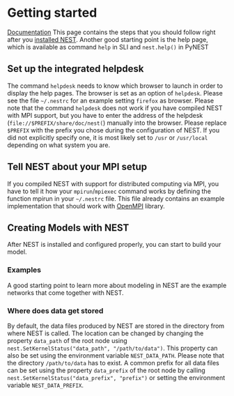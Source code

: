 # Getting started

[Documentation](documentation.md)
This page contains the steps that you should follow right after you
[installed NEST](installation.md). Another good
starting point is the help page, which is available as command `help` in SLI and
`nest.help()` in PyNEST

## Set up the integrated helpdesk

The command `helpdesk` needs to know which browser to launch in order to display
the help pages. The browser is set as an option of `helpdesk`. Please see the
file `~/.nestrc` for an example setting `firefox` as browser. Please note that
the command `helpdesk` does not work if you have compiled NEST with MPI support,
but you have to enter the address of the helpdesk
(`file://$PREFIX/share/doc/nest(`) manually into the browser. Please
replace `$PREFIX` with the prefix you chose during the configuration of NEST.
If you did not explicitly specify one, it is most likely set to `/usr` or
`/usr/local` depending on what system you are.

## Tell NEST about your MPI setup

If you compiled NEST with support for distributed computing via MPI, you have to
 tell it how your `mpirun`/`mpiexec` command works by defining the function
 mpirun in your `~/.nestrc` file. This file already contains an example
 implementation that should work with [OpenMPI](http://www.openmpi.org) library.

## Creating Models with NEST

After NEST is installed and configured properly, you can start to build your
model.

### Examples

A good starting point to learn more about modeling in NEST are the
example networks that come together with NEST.

### Where does data get stored

By default, the data files produced by NEST are stored in the directory from
where NEST is called. The location can be changed by changing the property
`data_path` of the root node using
`nest.SetKernelStatus("data_path", "/path/to/data")`. This property can also be
set using the environment variable `NEST_DATA_PATH`. Please note that the
directory `/path/to/data` has to exist. A common prefix for all data files can
be set using the property `data_prefix` of the root node by calling
`nest.SetKernelStatus("data_prefix", "prefix")` or setting the environment
variable `NEST_DATA_PREFIX`.
